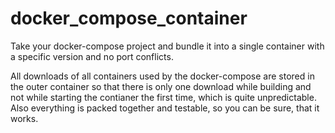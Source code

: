 docker_compose_container
========================

Take your docker-compose project and bundle it into a single container 
with a specific version and no port conflicts.

All downloads of all containers used by the docker-compose are stored 
in the outer container so that there is only one download while building
and not while starting the contianer the first time, which is quite 
unpredictable. Also everything is packed together and testable, so you can
be sure, that it works.
